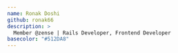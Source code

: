 ```yaml
---
name: Ronak Doshi
github: ronak66
description: >
  Member @zense | Rails Developer, Frontend Developer
basecolor: "#512DA8"
---
```

